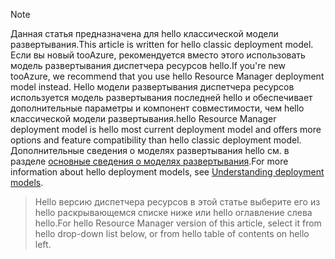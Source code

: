 > [!NOTE]
> <span data-ttu-id="1744e-101">Данная статья предназначена для hello классической модели развертывания.</span><span class="sxs-lookup"><span data-stu-id="1744e-101">This article is written for hello classic deployment model.</span></span> <span data-ttu-id="1744e-102">Если вы новый tooAzure, рекомендуется вместо этого использовать модель развертывания диспетчера ресурсов hello.</span><span class="sxs-lookup"><span data-stu-id="1744e-102">If you're new tooAzure, we recommend that you use hello Resource Manager deployment model instead.</span></span> <span data-ttu-id="1744e-103">Hello модели развертывания диспетчера ресурсов используется модель развертывания последней hello и обеспечивает дополнительные параметры и компонент совместимости, чем hello классической модели развертывания.</span><span class="sxs-lookup"><span data-stu-id="1744e-103">hello Resource Manager deployment model is hello most current deployment model and offers more options and feature compatibility than hello classic deployment model.</span></span> <span data-ttu-id="1744e-104">Дополнительные сведения о моделях развертывания hello см. в разделе [основные сведения о моделях развертывания](../articles/resource-manager-deployment-model.md).</span><span class="sxs-lookup"><span data-stu-id="1744e-104">For more information about hello deployment models, see [Understanding deployment models](../articles/resource-manager-deployment-model.md).</span></span>

> <span data-ttu-id="1744e-105">Hello версию диспетчера ресурсов в этой статье выберите его из hello раскрывающемся списке ниже или hello оглавление слева hello.</span><span class="sxs-lookup"><span data-stu-id="1744e-105">For hello Resource Manager version of this article, select it from hello drop-down list below, or from hello table of contents on hello left.</span></span>
>
>